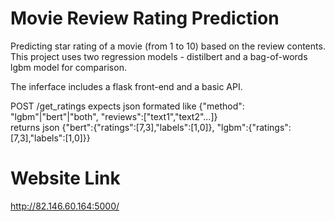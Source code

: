 # Movie Review Rating Prediction
Predicting star rating of a movie (from 1 to 10) based on the review contents.  
This project uses two regression models - distilbert and a bag-of-words lgbm model for comparison.

The inferface includes a flask front-end and a basic API.

POST /get_ratings expects json formated like {"method": "lgbm"|"bert"|"both", "reviews":["text1","text2"...]}  
returns json {"bert":{"ratings":[7,3],"labels":[1,0]}, "lgbm":{"ratings":[7,3],"labels":[1,0]}}

# Website Link
http://82.146.60.164:5000/
